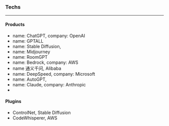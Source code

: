 ### Techs
---

#### Products
- name: ChatGPT, company: OpenAI
- name: GPTALL
- name: Stable Diffusion,
- name: Midjourney
- name: RoomGPT
- name: Bedrock, company: AWS
- name 通义千问, Alibaba
- name: DeepSpeed, company: Microsoft
- name: AutoGPT,
- name: Claude, company: Anthropic
- 

#### Plugins
- ControlNet, Stable Diffusion
- CodeWhisperer, AWS
